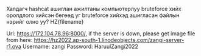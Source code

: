 Халдагч hashcat ашиглан ажилтаны компьютерлуу bruteforce хийх оролдлого хийсэн бөгөөд уг bruteforce хийхэд ашигласан файлын нэрийг олно уу? HZ{filename}

Url: https://172.104.78.96:8000/, if the server is down, please get image file from here: https://hz2022.ap-south-1.linodeobjects.com/zangi-server-r1.ova
Username: zangi
Password: HaruulZangi2022
